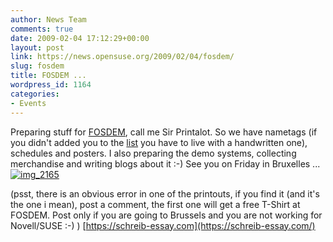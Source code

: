 ```yaml
---
author: News Team
comments: true
date: 2009-02-04 17:12:29+00:00
layout: post
link: https://news.opensuse.org/2009/02/04/fosdem/
slug: fosdem
title: FOSDEM ...
wordpress_id: 1164
categories:
- Events
---
```


Preparing stuff for [FOSDEM](http://fosdem.org), call me Sir Printalot. So we have nametags (if you didn't added you to the [list](http://en.opensuse.org/FOSDEM2009) you have to live with a handwritten one), schedules and posters. I also preparing the demo systems, collecting merchandise and writing blogs about it :-) See you on Friday in Bruxelles ...
[![img_2165](http://farm4.static.flickr.com/3316/3253696000_f950c563eb_m.jpg)](http://www.flickr.com/photos/notlocalhorst/3253696000/)

(psst, there is an obvious error in one of the printouts, if you find it (and it's the one i mean), post a comment, the first one will get a free T-Shirt at FOSDEM. Post only if you are going to Brussels and you are not working for Novell/SUSE :-) ) [https://schreib-essay.com](https://schreib-essay.com/)
